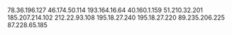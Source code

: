78.36.196.127
46.174.50.114
193.164.16.64
40.160.1.159
51.210.32.201
185.207.214.102
212.22.93.108
195.18.27.240
195.18.27.220
89.235.206.225
87.228.65.185
